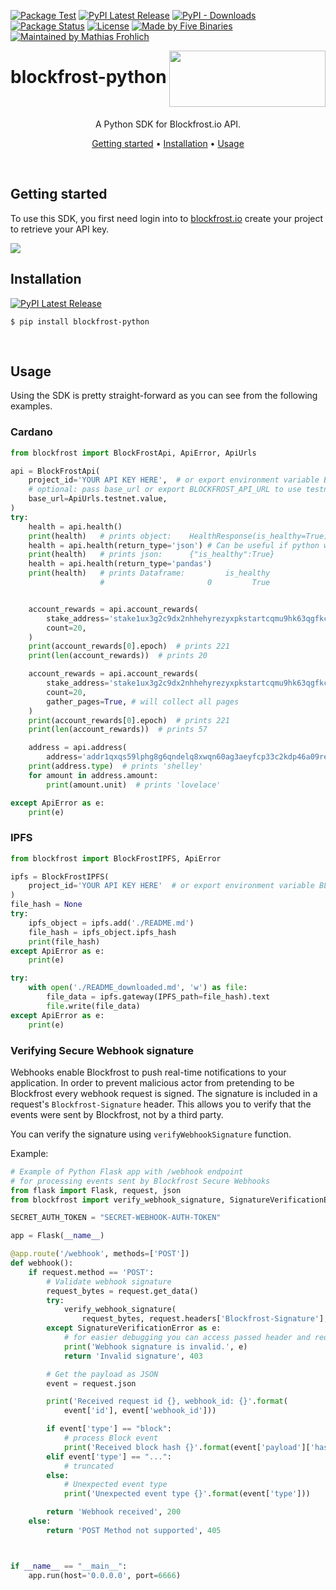 [![Package Test](https://img.shields.io/github/workflow/status/blockfrost/blockfrost-python/Package%20Test?logo=GitHub&label=package%20test)](https://github.com/blockfrost/blockfrost-python/actions/workflows/package-test.yml)
[![PyPI Latest Release](https://img.shields.io/pypi/v/blockfrost-python.svg?logo=pypi&label=pypi%20latest)](https://pypi.org/project/blockfrost-python/)
[![PyPI - Downloads](https://img.shields.io/pypi/dm/blockfrost-python?logo=pypi&label=pypi%20downloads)](https://pypistats.org/packages/blockfrost-python)
[![Package Status](https://img.shields.io/pypi/status/blockfrost-python.svg)](https://pypi.org/project/blockfrost-python/)
[![License](https://img.shields.io/pypi/l/blockfrost-python.svg)](https://github.com/blockfrost/blockfrost-python/blob/master/LICENSE)
[![Made by Five Binaries](https://img.shields.io/badge/made%20by-Five%20Binaries-darkviolet.svg)](https://fivebinaries.com/)
[![Maintained by Mathias Frohlich](https://img.shields.io/badge/maintained%20by-Mathias%20Frohlich-blue.svg)](https://github.com/mathiasfrohlich)

<img src="https://blockfrost.io/images/logo.svg" width="250" align="right" height="90">

# blockfrost-python

<br/>

<p align="center">A Python SDK for Blockfrost.io API.</p>
<p align="center">
  <a href="#getting-started">Getting started</a> •
  <a href="#installation">Installation</a> •
  <a href="#usage">Usage</a>
</p>
<br>

## Getting started

To use this SDK, you first need login into to [blockfrost.io](https://blockfrost.io) create your project to retrieve
your API key.

<img src="https://i.imgur.com/smY12ro.png">

<br/>

## Installation

[![PyPI Latest Release](https://img.shields.io/pypi/v/blockfrost-python.svg)](https://pypi.org/project/blockfrost-python/)

```console
$ pip install blockfrost-python
```

<br/>

## Usage

Using the SDK is pretty straight-forward as you can see from the following examples.

### Cardano

```python
from blockfrost import BlockFrostApi, ApiError, ApiUrls

api = BlockFrostApi(
    project_id='YOUR API KEY HERE',  # or export environment variable BLOCKFROST_PROJECT_ID
    # optional: pass base_url or export BLOCKFROST_API_URL to use testnet, defaults to ApiUrls.mainnet.value
    base_url=ApiUrls.testnet.value,
)
try:
    health = api.health()
    print(health)   # prints object:    HealthResponse(is_healthy=True)
    health = api.health(return_type='json') # Can be useful if python wrapper is behind api version
    print(health)   # prints json:      {"is_healthy":True}
    health = api.health(return_type='pandas')
    print(health)   # prints Dataframe:         is_healthy
                    #                       0         True


    account_rewards = api.account_rewards(
        stake_address='stake1ux3g2c9dx2nhhehyrezyxpkstartcqmu9hk63qgfkccw5rqttygt7',
        count=20,
    )
    print(account_rewards[0].epoch)  # prints 221
    print(len(account_rewards))  # prints 20

    account_rewards = api.account_rewards(
        stake_address='stake1ux3g2c9dx2nhhehyrezyxpkstartcqmu9hk63qgfkccw5rqttygt7',
        count=20,
        gather_pages=True, # will collect all pages
    )
    print(account_rewards[0].epoch)  # prints 221
    print(len(account_rewards))  # prints 57

    address = api.address(
        address='addr1qxqs59lphg8g6qndelq8xwqn60ag3aeyfcp33c2kdp46a09re5df3pzwwmyq946axfcejy5n4x0y99wqpgtp2gd0k09qsgy6pz')
    print(address.type)  # prints 'shelley'
    for amount in address.amount:
        print(amount.unit)  # prints 'lovelace'

except ApiError as e:
    print(e)
```

### IPFS

```python
from blockfrost import BlockFrostIPFS, ApiError

ipfs = BlockFrostIPFS(
    project_id='YOUR API KEY HERE'  # or export environment variable BLOCKFROST_PROJECT_ID
)
file_hash = None
try:
    ipfs_object = ipfs.add('./README.md')
    file_hash = ipfs_object.ipfs_hash
    print(file_hash)
except ApiError as e:
    print(e)

try:
    with open('./README_downloaded.md', 'w') as file:
        file_data = ipfs.gateway(IPFS_path=file_hash).text
        file.write(file_data)
except ApiError as e:
    print(e)
```

### Verifying Secure Webhook signature

Webhooks enable Blockfrost to push real-time notifications to your application. In order to prevent malicious actor from pretending to be Blockfrost every webhook request is signed. The signature is included in a request's `Blockfrost-Signature` header. This allows you to verify that the events were sent by Blockfrost, not by a third party.

You can verify the signature using `verifyWebhookSignature` function.

Example:

```python
# Example of Python Flask app with /webhook endpoint
# for processing events sent by Blockfrost Secure Webhooks
from flask import Flask, request, json
from blockfrost import verify_webhook_signature, SignatureVerificationError

SECRET_AUTH_TOKEN = "SECRET-WEBHOOK-AUTH-TOKEN"

app = Flask(__name__)

@app.route('/webhook', methods=['POST'])
def webhook():
    if request.method == 'POST':
        # Validate webhook signature
        request_bytes = request.get_data()
        try:
            verify_webhook_signature(
                request_bytes, request.headers['Blockfrost-Signature'], SECRET_AUTH_TOKEN)
        except SignatureVerificationError as e:
            # for easier debugging you can access passed header and request_body values (e.header, e.request_body)
            print('Webhook signature is invalid.', e)
            return 'Invalid signature', 403

        # Get the payload as JSON
        event = request.json

        print('Received request id {}, webhook_id: {}'.format(
            event['id'], event['webhook_id']))

        if event['type'] == "block":
            # process Block event
            print('Received block hash {}'.format(event['payload']['hash']))
        elif event['type'] == "...":
            # truncated
        else:
            # Unexpected event type
            print('Unexpected event type {}'.format(event['type']))

        return 'Webhook received', 200
    else:
        return 'POST Method not supported', 405



if __name__ == "__main__":
    app.run(host='0.0.0.0', port=6666)
```
